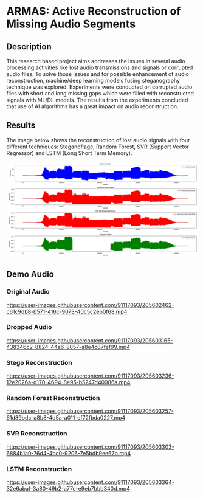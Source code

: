 # ARMAS: Active Reconstruction of Missing Audio Segments

## Description

This research based project aims addresses the issues in several audio processing activities like lost audio transmissions and signals or corrupted audio files. To solve those issues and for possible enhancement of audio reconstruction, machine/deep learning models fusing steganography technique was explored. Experiments were conducted on corrupted audio files with short and long missing gaps which were filled with reconstructed signals with ML/DL models. The results from the experiments concluded that use of AI algorithms has a great impact on audio reconstruction.

## Results

The image below shows the reconstruction of lost audio signals with four different techniques: Steganoflage, Random Forest, SVR (Support Vector Regressor) and LSTM (Long Short Term Memory).

![alt text](/simple_RNN_plots/output.jpg)

## Demo Audio

### Original Audio
https://user-images.githubusercontent.com/91117093/205602462-c61c9db8-b571-416c-9073-40c5c2eb0f68.mp4

### Dropped Audio
https://user-images.githubusercontent.com/91117093/205603165-438346c2-8824-44a6-8857-a8e4c87fef99.mp4

### Stego Reconstruction
https://user-images.githubusercontent.com/91117093/205603236-12e2026a-d170-4694-8e95-b5247d40986a.mp4

### Random Forest Reconstruction
https://user-images.githubusercontent.com/91117093/205603257-61d89bdc-a8b8-4d5a-a011-ef72fbda0227.mp4

### SVR Reconstruction
https://user-images.githubusercontent.com/91117093/205603303-6884b1a0-76d4-4bc0-9206-7e5bdb9ee67b.mp4

### LSTM Reconstruction
https://user-images.githubusercontent.com/91117093/205603364-32e6abaf-3a80-49b2-a77c-e9eb7bbb340d.mp4

